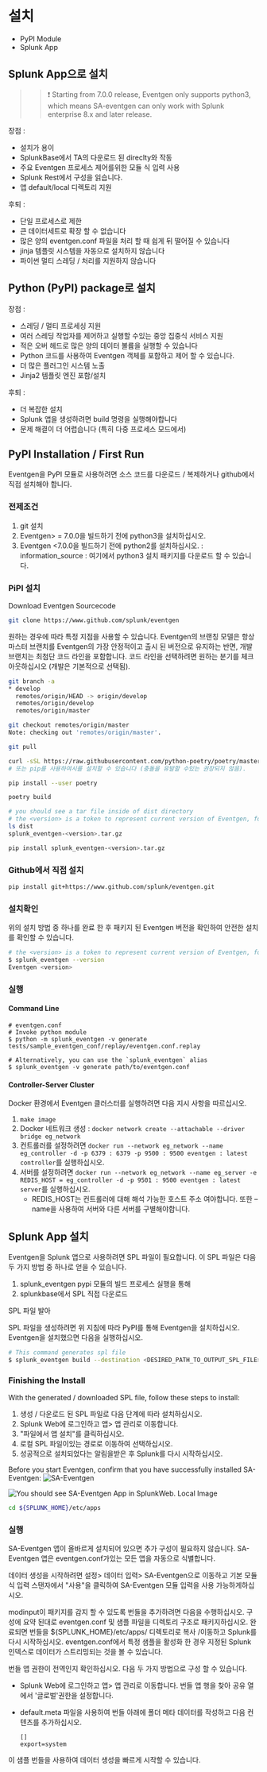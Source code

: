 # 설치

- PyPI Module
- Splunk App

## Splunk App으로 설치

>> :heavy_exclamation_mark: Starting from 7.0.0 release, Eventgen only supports python3, which means SA-eventgen can only work with Splunk enterprise 8.x and later release.

장점 :

- 설치가 용이
- SplunkBase에서 TA의 다운로드 된 direclty와 작동
- 주요 Eventgen 프로세스 제어를위한 모듈 식 입력 사용
- Splunk Rest에서 구성을 읽습니다.
- 앱 default/local 디렉토리 지원

후퇴 :

- 단일 프로세스로 제한
- 큰 데이터세트로 확장 할 수 없습니다
- 많은 양의 eventgen.conf 파일을 처리 할 때 쉽게 뒤 떨어질 수 있습니다
- jinja 템플릿 시스템을 자동으로 설치하지 않습니다
- 파이썬 멀티 스레딩 / 처리를 지원하지 않습니다

## Python (PyPI) package로 설치

장점 :

- 스레딩 / 멀티 프로세싱 지원
- 여러 스레딩 작업자를 제어하고 실행할 수있는 중앙 집중식 서비스 지원
- 적은 오버 헤드로 많은 양의 데이터 볼륨을 실행할 수 있습니다
- Python 코드를 사용하여 Eventgen 객체를 포함하고 제어 할 수 있습니다.
- 더 많은 플러그인 시스템 노출
- Jinja2 템플릿 엔진 포함/설치

후퇴 :

- 더 복잡한 설치
- Splunk 앱을 생성하려면 build 명령을 실행해야합니다
- 문제 해결이 더 어렵습니다 (특히 다중 프로세스 모드에서)

## PyPI Installation / First Run

Eventgen을 PyPI 모듈로 사용하려면 소스 코드를 다운로드 / 복제하거나 github에서 직접 설치해야 합니다.

### 전제조건

1. git 설치
2. Eventgen> = 7.0.0을 빌드하기 전에 python3을 설치하십시오.
3. Eventgen <7.0.0을 빌드하기 전에 python2를 설치하십시오.
: information_source : 여기에서 python3 설치 패키지를 다운로드 할 수 있습니다.

### PiPI 설치

Download Eventgen Sourcecode

```bash
git clone https://www.github.com/splunk/eventgen
```

원하는 경우에 따라 특정 지점을 사용할 수 있습니다. Eventgen의 브랜칭 모델은 항상 마스터 브랜치를 Eventgen의 가장 안정적이고 출시 된 버전으로 유지하는 반면, 개발 브랜치는 최첨단 코드 라인을 포함합니다. 코드 라인을 선택하려면 원하는 분기를 체크 아웃하십시오 (개발은 기본적으로 선택됨).

```bash
git branch -a
* develop
  remotes/origin/HEAD -> origin/develop
  remotes/origin/develop
  remotes/origin/master

git checkout remotes/origin/master
Note: checking out 'remotes/origin/master'.

git pull

curl -sSL https://raw.githubusercontent.com/python-poetry/poetry/master/get-poetry.py | python
# 또는 pip를 사용하여시를 설치할 수 있습니다 (충돌을 유발할 수있는 권장되지 않음).

pip install --user poetry

poetry build

# you should see a tar file inside of dist directory
# the <version> is a token to represent current version of Eventgen, for example, 7.1.0
ls dist
splunk_eventgen-<version>.tar.gz

pip install splunk_eventgen-<version>.tar.gz
```

### Github에서 직접 설치

```bash
pip install git+https://www.github.com/splunk/eventgen.git
```

### 설치확인

위의 설치 방법 중 하나를 완료 한 후 패키지 된 Eventgen 버전을 확인하여 안전한 설치를 확인할 수 있습니다.

```bash
# the <version> is a token to represent current version of Eventgen, for example, 7.1.0
$ splunk_eventgen --version
Eventgen <version>
```

### 실행

#### Command Line

```properties
# eventgen.conf
# Invoke python module
$ python -m splunk_eventgen -v generate tests/sample_eventgen_conf/replay/eventgen.conf.replay

# Alternatively, you can use the `splunk_eventgen` alias
$ splunk_eventgen -v generate path/to/eventgen.conf
```

#### Controller-Server Cluster

Docker 환경에서 Eventgen 클러스터를 실행하려면 다음 지시 사항을 따르십시오.

1. `make image`
2. Docker 네트워크 생성 : `docker network create --attachable --driver bridge eg_network`
3. 컨트롤러를 설정하려면 `docker run --network eg_network --name eg_controller -d -p 6379 : 6379 -p 9500 : 9500 eventgen : latest controller`를 실행하십시오.
4. 서버를 설정하려면 `docker run --network eg_network --name eg_server -e REDIS_HOST = eg_controller -d -p 9501 : 9500 eventgen : latest server`를 실행하십시오.
    - REDIS_HOST는 컨트롤러에 대해 해석 가능한 호스트 주소 여야합니다. 또한 –name을 사용하여 서버와 다른 서버를 구별해야합니다.

## Splunk App 설치

Eventgen을 Splunk 앱으로 사용하려면 SPL 파일이 필요합니다. 이 SPL 파일은 다음 두 가지 방법 중 하나로 얻을 수 있습니다.

1. splunk_eventgen pypi 모듈의 빌드 프로세스 실행을 통해
2. splunkbase에서 SPL 직접 다운로드

SPL 파일 발아

SPL 파일을 생성하려면 위 지침에 따라 PyPI를 통해 Eventgen을 설치하십시오. Eventgen을 설치했으면 다음을 실행하십시오.

```bash
# This command generates spl file
$ splunk_eventgen build --destination <DESIRED_PATH_TO_OUTPUT_SPL_FILE>
```

### Finishing the Install

With the generated / downloaded SPL file, follow these steps to install:

1. 생성 / 다운로드 된 SPL 파일로 다음 단계에 따라 설치하십시오.
2. Splunk Web에 로그인하고 앱> 앱 관리로 이동합니다.
3. "파일에서 앱 설치"를 클릭하십시오.
4. 로컬 SPL 파일이있는 경로로 이동하여 선택하십시오.
5. 성공적으로 설치되었다는 알림을받은 후 Splunk를 다시 시작하십시오.

Before you start Eventgen, confirm that you have successfully installed SA-Eventgen:
![SA-Eventgen](./images/splunk_web_sa_eventgen.png)

![You should see SA-Eventgen App in SplunkWeb. Local Image](./images/splunk_web_sa_eventgen_modinput.png)

```bash
cd ${SPLUNK_HOME}/etc/apps
```

### 실행

SA-Eventgen 앱이 올바르게 설치되어 있으면 추가 구성이 필요하지 않습니다. SA-Eventgen 앱은 eventgen.conf가있는 모든 앱을 자동으로 식별합니다.

데이터 생성을 시작하려면 설정> 데이터 입력> SA-Eventgen으로 이동하고 기본 모듈 식 입력 스탠자에서 "사용"을 클릭하여 SA-Eventgen 모듈 입력을 사용 가능하게하십시오.

modinput이 패키지를 감지 할 수 있도록 번들을 추가하려면 다음을 수행하십시오. 구성에 요약 된대로 eventgen.conf 및 샘플 파일을 디렉토리 구조로 패키지하십시오. 완료되면 번들을 ${SPLUNK_HOME}/etc/apps/ 디렉토리로 복사 /이동하고 Splunk를 다시 시작하십시오. eventgen.conf에서 특정 샘플을 활성화 한 경우 지정된 Splunk 인덱스로 데이터가 스트리밍되는 것을 볼 수 있습니다.

번들 앱 권한이 전역인지 확인하십시오. 다음 두 가지 방법으로 구성 할 수 있습니다.

- Splunk Web에 로그인하고 앱> 앱 관리로 이동합니다. 번들 앱 행을 찾아 공유 열에서 '글로벌'권한을 설정합니다.
- default.meta 파일을 사용하여 번들 아래에 폴더 메타 데이터를 작성하고 다음 컨텐츠를 추가하십시오.

    ```properties
    []
    export=system
    ```

이 샘플 번들을 사용하여 데이터 생성을 빠르게 시작할 수 있습니다.
